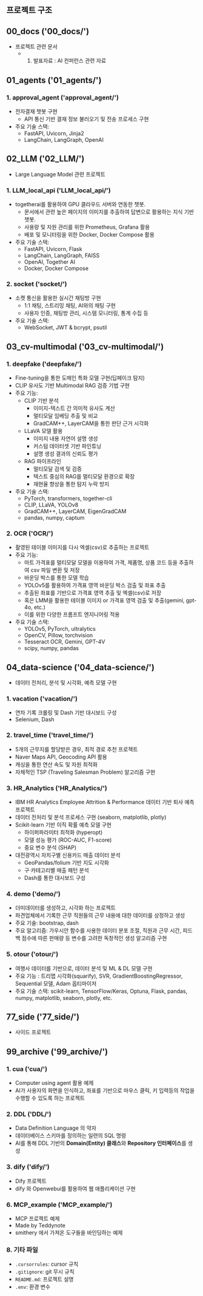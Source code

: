 ## 프로젝트 구조

## 00_docs ('00_docs/')
- 프로젝트 관련 문서
  - 1. 발표자료 : AI 컨퍼런스 관련 자료

## 01_agents ('01_agents/')
### 1. approval_agent ('approval_agent/')
- 전자결재 챗봇 구현
  - API 통신 기반 결재 정보 불러오기 및 전송 프로세스 구현
- 주요 기술 스택: 
  - FastAPI, Uvicorn, Jinja2
  - LangChain, LangGraph, OpenAI


## 02_LLM ('02_LLM/')
- Large Language Model 관련 프로젝트
### 1. LLM_local_api ('LLM_local_api/')
- togetherai를 활용하여 GPU 클라우드 서버와 연동한 챗봇. 
  - 문서에서 관련 높은 페이지의 이미지를 추출하여 답변으로 활용하는 지식 기반 챗봇.
  - 사용량 및 자원 관리를 위한 Prometheus, Grafana 활용
  - 배포 및 모니터링을 위한 Docker, Docker Compose 활용
- 주요 기술 스택: 
  - FastAPI, Uvicorn, Flask
  - LangChain, LangGraph, FAISS
  - OpenAI, Together AI
  - Docker, Docker Compose

### 2. socket ('socket/')
- 소켓 통신을 활용한 실시간 채팅방 구현
  - 1:1 채팅, 스트리밍 채팅, AI와의 채팅 구현
  - 사용자 인증, 채팅방 관리, 시스템 모니터링, 통계 수집 등
- 주요 기술 스택: 
  - WebSocket, JWT & bcrypt, psutil

## 03_cv-multimodal ('03_cv-multimodal/')
### 1. deepfake ('deepfake/')
- Fine-tuning을 통한 도메인 특화 모델 구현(딥페이크 탐지)
- CLIP 유사도 기반 Multimodal RAG 검증 기법 구현
- 주요 기능:
  - CLIP 기반 분석
    - 이미지-텍스트 간 의미적 유사도 계산
    - 멀티모달 임베딩 추출 및 비교
    - GradCAM++, LayerCAM을 통한 판단 근거 시각화
  - LLaVA 모델 활용
    - 이미지 내용 자연어 설명 생성
    - 커스텀 데이터셋 기반 파인튜닝
    - 설명 생성 결과의 신뢰도 평가
  - RAG 파이프라인
    - 멀티모달 검색 및 검증
    - 텍스트 중심의 RAG를 멀티모달 환경으로 확장
    - 재현율 향상을 통한 탐지 누락 방지
- 주요 기술 스택:
  - PyTorch, transformers, together-cli
  - CLIP, LLaVA, YOLOv8
  - GradCAM++, LayerCAM, EigenGradCAM
  - pandas, numpy, captum

### 2. OCR ('OCR/')
- 촬영된 테이블 이미지를 다시 엑셀(csv)로 추출하는 프로젝트
- 주요 기능:
  - 마트 가격표를 멀티모달 모델을 이용하여 가격, 제품명, 상품 코드 등을 추출하여 csv 파일 변환 및 저장
  - 바운딩 박스를 통한 모델 학습
  - YOLOv5를 활용하여 가격표 영역 바운딩 박스 검출 및 좌표 추출
  - 추출된 좌표를 기반으로 가격표 영역 추출 및 엑셀(csv)로 저장
  - 혹은 LMM을 활용한 테이블 이미지 or 가격표 영역 검출 및 추출(gemini, gpt-4o, etc.)
  - 이를 위한 다양한 프롬프트 엔지니어링 적용
- 주요 기술 스택: 
  - YOLOv5, PyTorch, ultralytics
  - OpenCV, Pillow, torchvision
  - Tesseract OCR, Gemini, GPT-4V
  - scipy, numpy, pandas


## 04_data-science ('04_data-science/')
  - 데이터 전처리, 분석 및 시각화, 예측 모델 구현
  ### 1. vacation ('vacation/')
  - 연차 기록 크롤링 및 Dash 기반 대시보드 구성
  - Selenium, Dash
  ### 2. travel_time ('travel_time/')
  - 5개의 근무지를 할당받은 경우, 최적 경로 추천 프로젝트
  - Naver Maps API, Geocoding API 활용
  - 캐싱을 통한 연산 속도 및 자원 최적화
  - 자체적인 TSP (Traveling Salesman Problem) 알고리즘 구현
  ### 3. HR_Analytics ('HR_Analytics/') 
  - IBM HR Analytics Employee Attrition & Performance 데이터 기반 퇴사 예측 프로젝트
  - 데이터 전처리 및 분석 프로세스 구현 (seaborn, matplotlib, plotly)
  - Scikit-learn 기반 이직 확률 예측 모델 구현
    - 하이퍼파라미터 최적화 (hyperopt)
    - 모델 성능 평가 (ROC-AUC, F1-score)
    - 중요 변수 분석 (SHAP)
  - 대전광역시 자치구별 신용카드 매출 데이터 분석
    - GeoPandas/folium 기반 지도 시각화
    - 구·카테고리별 매출 패턴 분석
    - Dash를 통한 대시보드 구성
  ### 4. demo ('demo/') 
  - 더미데이터를 생성하고, 시각화 하는 프로젝트
  - 파견업체에서 기록한 근무 직원들의 근무 내용에 대한 데이터를 상정하고 생성
  - 주요 기술: bootstrap, dash
  - 주요 알고리즘: 가우시안 함수를 사용한 데이터 분포 조절, 직원과 근무 시간, 피드백 점수에 따른 판매량 등 변수를 고려한 독창적인 생성 알고리즘 구현
  ### 5. otour ('otour/')
  - 여행사 데이터를 기반으로, 데이터 분석 및 ML & DL 모델 구현
  - 주요 기능 : 트리맵 시각화(squarify), SVR, GradientBoostingRegressor, Sequential 모델, Adam 옵티마이저
  - 주요 기술 스택:  scikit-learn, TensorFlow/Keras, Optuna, Flask, pandas, numpy, matplotlib, seaborn, plotly, etc.

## 77_side ('77_side/')
  - 사이드 프로젝트

## 99_archive ('99_archive/')
  ### 1. cua ('cua/')
  - Computer using agent 활용 예제
  - AI가 사용자의 화면을 인식하고, 좌표를 기반으로 마우스 클릭, 키 입력등의 작업을 수행할 수 있도록 하는 프로젝트

  ### 2. DDL ('DDL/')
  - Data Definition Language 의 약자
  - 데이터베이스 스키마를 정의하는 일련의 SQL 명령
  - AI를 통해 DDL 기반의  **Domain(Entity) 클래스**와 **Repository 인터페이스**를 생성

  ### 3. dify ('dify/')
  - Dify 프로젝트
  - dify 와 Openwebui를 활용하여 웹 애플리케이션 구현

  ### 6. MCP_example ('MCP_example/')
  - MCP 프로젝트 예제
  - Made by Teddynote
  - smithery 에서 가져온 도구들을 바인딩하는 예제 

### 8. 기타 파일
- `.cursorrules`: cursor 규칙
- `.gitignore`: git 무시 규칙
- `README.md`: 프로젝트 설명
- `.env`: 환경 변수
